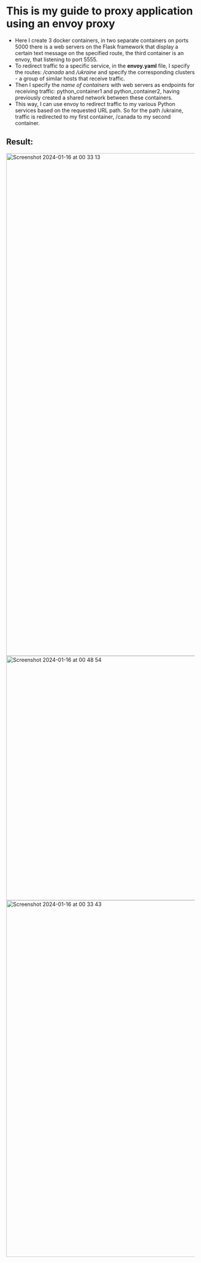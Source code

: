 # This is my guide to proxy application using an envoy proxy
- Here I create 3 docker containers, in two separate containers on ports 5000 there is a web servers on the Flask framework that display a certain text message on the specified route, the third container is an envoy, that listening to port 5555.
- To redirect traffic to a specific service, in the **envoy.yaml** file, I specify the routes: _/canada_ and _/ukraine_ and specify the corresponding clusters - a group of similar hosts that receive traffic. 
- Then I specify the _name of containers_ with web servers as endpoints for receiving traffic: python_container1 and python_container2, having previously created a shared network between these containers.
- This way, I can use envoy to redirect traffic to my various Python services based on the requested URL path. So for the path /ukraine, traffic is redirected to my first container, /canada to my second container.
## Result:
<img width="1343" alt="Screenshot 2024-01-16 at 00 33 13" src="https://github.com/KTsybak/Ramp-up-plan/assets/149802416/bfb6a992-e03a-4658-8893-b844f36906c2">  


<img width="653" alt="Screenshot 2024-01-16 at 00 48 54" src="https://github.com/KTsybak/Ramp-up-plan/assets/149802416/342b8f67-6cf3-4844-add8-b9b6acca2e26">

<img width="953" alt="Screenshot 2024-01-16 at 00 33 43" src="https://github.com/KTsybak/Ramp-up-plan/assets/149802416/895b5d7b-203e-4096-a24f-4d83c5912145">

